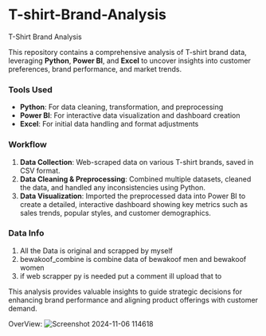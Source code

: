 # T-shirt-Brand-Analysis

T-Shirt Brand Analysis

This repository contains a comprehensive analysis of T-shirt brand data, leveraging **Python**, **Power BI**, and **Excel** to uncover insights into customer preferences, brand performance, and market trends.

### Tools Used
- **Python**: For data cleaning, transformation, and preprocessing
- **Power BI**: For interactive data visualization and dashboard creation
- **Excel**: For initial data handling and format adjustments

### Workflow
1. **Data Collection**: Web-scraped data on various T-shirt brands, saved in CSV format.
2. **Data Cleaning & Preprocessing**: Combined multiple datasets, cleaned the data, and handled any inconsistencies using Python.
3. **Data Visualization**: Imported the preprocessed data into Power BI to create a detailed, interactive dashboard showing key metrics such as sales trends, popular styles, and customer demographics.

### Data Info
1. All the Data is original and scrapped by myself
2. bewakoof_combine is combine data of bewakoof men and bewakoof women
3. if web scrapper py is needed put a comment ill upload that to 

This analysis provides valuable insights to guide strategic decisions for enhancing brand performance and aligning product offerings with customer demand.

OverView:
![Screenshot 2024-11-06 114618](https://github.com/user-attachments/assets/6b68f72a-ca72-4f74-b67f-32f64ff9e1d3)

